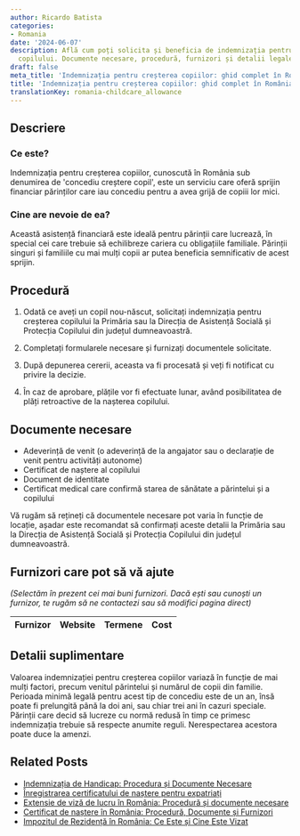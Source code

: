 ```yaml
---
author: Ricardo Batista
categories:
- Romania
date: '2024-06-07'
description: Află cum poți solicita și beneficia de indemnizația pentru creșterea
  copilului. Documente necesare, procedură, furnizori și detalii legale importante.
draft: false
meta_title: 'Indemnizația pentru creșterea copiilor: ghid complet în România'
title: 'Indemnizația pentru creșterea copiilor: ghid complet în România'
translationKey: romania-childcare_allowance
---
```



## Descriere
### Ce este?
Indemnizația pentru creșterea copiilor, cunoscută în România sub denumirea de 'concediu creștere copil', este un serviciu care oferă sprijin financiar părinților care iau concediu pentru a avea grijă de copiii lor mici.

### Cine are nevoie de ea?
Această asistență financiară este ideală pentru părinții care lucrează, în special cei care trebuie să echilibreze cariera cu obligațiile familiale. Părinții singuri și familiile cu mai mulți copii ar putea beneficia semnificativ de acest sprijin.

## Procedură

1. Odată ce aveți un copil nou-născut, solicitați indemnizația pentru creșterea copilului la Primăria sau la Direcția de Asistență Socială și Protecția Copilului din județul dumneavoastră.

2. Completați formularele necesare și furnizați documentele solicitate.

3. După depunerea cererii, aceasta va fi procesată și veți fi notificat cu privire la decizie.

4. În caz de aprobare, plățile vor fi efectuate lunar, având posibilitatea de plăți retroactive de la nașterea copilului.

## Documente necesare
- Adeverință de venit (o adeverință de la angajator sau o declarație de venit pentru activități autonome)
- Certificat de naștere al copilului
- Document de identitate
- Certificat medical care confirmă starea de sănătate a părintelui și a copilului

Vă rugăm să rețineți că documentele necesare pot varia în funcție de locație, așadar este recomandat să confirmați aceste detalii la Primăria sau la Direcția de Asistență Socială și Protecția Copilului din județul dumneavoastră.

## Furnizori care pot să vă ajute
_(Selectăm în prezent cei mai buni furnizori. Dacă ești sau cunoști un furnizor, te rugăm să ne contactezi sau să modifici pagina direct)_

| Furnizor        |     Website     |     Termene      |       Cost       |
| --------------- | --------------- |  :-------------: | :-------------: |

## Detalii suplimentare
Valoarea indemnizației pentru creșterea copiilor variază în funcție de mai mulți factori, precum venitul părintelui și numărul de copii din familie. Perioada minimă legală pentru acest tip de concediu este de un an, însă poate fi prelungită până la doi ani, sau chiar trei ani în cazuri speciale. Părinții care decid să lucreze cu normă redusă în timp ce primesc indemnizația trebuie să respecte anumite reguli. Nerespectarea acestora poate duce la amenzi.


## Related Posts

- [Indemnizația de Handicap: Procedura și Documente Necesare](https://tramitit.com/ro/guides/romania/indemnizatie_de_handicap/)
- [Înregistrarea certificatului de naștere pentru expatriați](https://tramitit.com/ro/guides/romania/inregistrare_certificate_de_nastere_pentru_expati/)
- [Extensie de viză de lucru în România: Procedură și documente necesare](https://tramitit.com/ro/guides/romania/prelungire_viza_de_lucru/)
- [Certificat de naștere în România: Procedură, Documente și Furnizori](https://tramitit.com/ro/guides/romania/certificat_de_nastere/)
- [Impozitul de Rezidență în România: Ce Este și Cine Este Vizat](https://tramitit.com/ro/guides/romania/taxa_de_habitat/)
